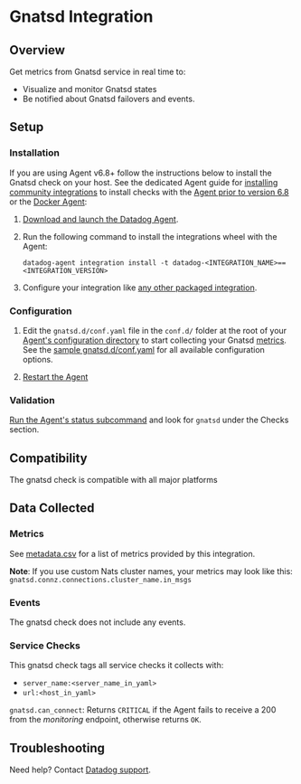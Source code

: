 # Gnatsd Integration

## Overview

Get metrics from Gnatsd service in real time to:

- Visualize and monitor Gnatsd states
- Be notified about Gnatsd failovers and events.

## Setup

### Installation

If you are using Agent v6.8+ follow the instructions below to install the Gnatsd check on your host. See the dedicated Agent guide for [installing community integrations][1] to install checks with the [Agent prior to version 6.8][2] or the [Docker Agent][3]:

1. [Download and launch the Datadog Agent][4].
2. Run the following command to install the integrations wheel with the Agent:

   ```shell
   datadog-agent integration install -t datadog-<INTEGRATION_NAME>==<INTEGRATION_VERSION>
   ```

3. Configure your integration like [any other packaged integration][5].

### Configuration

1. Edit the `gnatsd.d/conf.yaml` file in the `conf.d/` folder at the root of your [Agent's configuration directory][6] to start collecting your Gnatsd [metrics](#metrics). See the [sample gnatsd.d/conf.yaml][7] for all available configuration options.

2. [Restart the Agent][8]

### Validation

[Run the Agent's status subcommand][9] and look for `gnatsd` under the Checks section.

## Compatibility

The gnatsd check is compatible with all major platforms

## Data Collected

### Metrics

See [metadata.csv][10] for a list of metrics provided by this integration.

**Note**: If you use custom Nats cluster names, your metrics may look like this:
`gnatsd.connz.connections.cluster_name.in_msgs`

### Events

The gnatsd check does not include any events.

### Service Checks

This gnatsd check tags all service checks it collects with:

- `server_name:<server_name_in_yaml>`
- `url:<host_in_yaml>`

`gnatsd.can_connect`:
Returns `CRITICAL` if the Agent fails to receive a 200 from the _monitoring_ endpoint, otherwise returns `OK`.

## Troubleshooting

Need help? Contact [Datadog support][11].

[1]: https://docs.datadoghq.com/agent/guide/community-integrations-installation-with-docker-agent/
[2]: https://docs.datadoghq.com/agent/guide/community-integrations-installation-with-docker-agent/?tab=agentpriorto68
[3]: https://docs.datadoghq.com/agent/guide/community-integrations-installation-with-docker-agent/?tab=docker
[4]: https://app.datadoghq.com/account/settings#agent
[5]: https://docs.datadoghq.com/getting_started/integrations/
[6]: https://docs.datadoghq.com/agent/guide/agent-configuration-files/#agent-configuration-directory
[7]: https://github.com/DataDog/integrations-extras/blob/master/gnatsd/datadog_checks/gnatsd/data/conf.yaml.example
[8]: https://docs.datadoghq.com/agent/guide/agent-commands/#start-stop-and-restart-the-agent
[9]: https://docs.datadoghq.com/agent/guide/agent-commands/#service-status
[10]: https://github.com/DataDog/datadog-sdk-testing/blob/master/lib/config/metadata.csv
[11]: https://docs.datadoghq.com/help/
